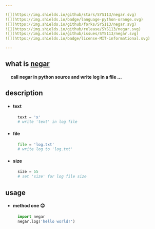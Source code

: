 ```yaml
---

![](https://img.shields.io/github/stars/SYS113/negar.svg)
![](https://img.shields.io/badge/language-python-orange.svg)
![](https://img.shields.io/github/forks/SYS113/negar.svg)
![](https://img.shields.io/github/release/SYS113/negar.svg)
![](https://img.shields.io/github/issues/SYS113/negar.svg)
![](https://img.shields.io/badge/license-MIT-informational.svg)

---
```


## what is <ins>negar</ins>
#### &nbsp;&nbsp;&nbsp;&nbsp; call negar in python source and write log in a file</ins> ...<br />

## description
  + #### text
    ```python
      text = 'x' 
      # write 'text' in log file
    ```
  + #### file
    ```python
      file = 'log.txt' 
      # write log to 'log.txt'
    ```
  + #### size
    ```python
      size = 55
      # set 'size' for log file size
    ```
## usage
  + #### method one :blush:
    ```python
      import negar
      negar.log('hello world!')
    ```


